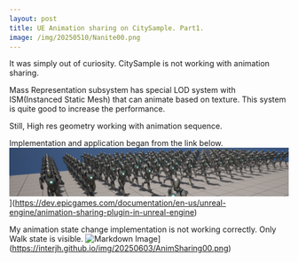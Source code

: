 ```yaml
---
layout: post
title: UE Animation sharing on CitySample. Part1.
image: /img/20250510/Nanite00.png
---
```


It was simply out of curiosity. CitySample is not working with animation sharing.

Mass Representation subsystem has special LOD system with ISM(Instanced Static Mesh) that can animate based on texture.
This system is quite good to increase the performance.

Still, High res geometry working with animation sequence.

Implementation and application began from the link below.
![Markdown Image](/img/20250603/bannerimage.png "UE Animation sharing")](https://dev.epicgames.com/documentation/en-us/unreal-engine/animation-sharing-plugin-in-unreal-engine)

My animation state change implementation is not working correctly. Only Walk state is visible.
![Markdown Image](/img/20250603/AnimSharing00.png "AnimSharing")](https://interjh.github.io/img/20250603/AnimSharing00.png)

